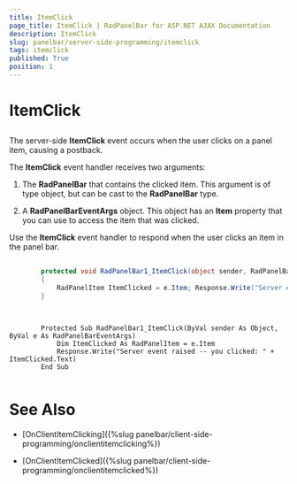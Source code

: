 ```yaml
---
title: ItemClick
page_title: ItemClick | RadPanelBar for ASP.NET AJAX Documentation
description: ItemClick
slug: panelbar/server-side-programming/itemclick
tags: itemclick
published: True
position: 1
---
```


# ItemClick



## 

The server-side **ItemClick** event occurs when the user clicks on a panel item, causing a postback.

The **ItemClick** event handler receives two arguments:

1. The **RadPanelBar** that contains the clicked item. This argument is of type object, but can be cast to the **RadPanelBar** type.

1. A **RadPanelBarEventArgs** object. This object has an **Item** property that you can use to access the item that was clicked.

Use the **ItemClick** event handler to respond when the user clicks an item in the panel bar.



````C#
	
	    protected void RadPanelBar1_ItemClick(object sender, RadPanelBarEventArgs e) 
	    { 
	        RadPanelItem ItemClicked = e.Item; Response.Write("Server event raised -- you clicked: " + ItemClicked.Text); 
	    }
	
````
````VB.NET
	
	    Protected Sub RadPanelBar1_ItemClick(ByVal sender As Object, ByVal e As RadPanelBarEventArgs)
	        Dim ItemClicked As RadPanelItem = e.Item
	        Response.Write("Server event raised -- you clicked: " + ItemClicked.Text)
	    End Sub
	
````


# See Also

 * [OnClientItemClicking]({%slug panelbar/client-side-programming/onclientitemclicking%})

 * [OnClientItemClicked]({%slug panelbar/client-side-programming/onclientitemclicked%})

